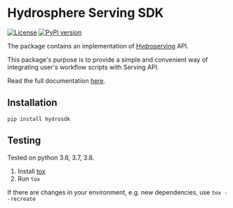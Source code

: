  # Hydrosphere Serving SDK


[![License](https://img.shields.io/badge/License-Apache%202.0-green.svg)](https://opensource.org/licenses/Apache-2.0)
[![PyPI version](https://badge.fury.io/py/hydrosdk.svg)](https://badge.fury.io/py/hydrosdk)

The package contains an implementation of [Hydroserving](https://github.com/Hydrospheredata/hydro-serving) API.

This package's purpose is to provide a simple and convenient way
of integrating user's workflow scripts with Serving API.

Read the full documentation [here](https://hydrospheredata.github.io/hydro-serving-sdk/).

## Installation
```
pip install hydrosdk
```

## Testing
Tested on python 3.6, 3.7, 3.8.

1. Install [tox](https://tox.readthedocs.io/en/latest/index.html)
2. Run `tox`

If there are changes in your environment, e.g. new dependencies, use `tox --recreate`

